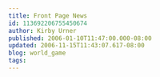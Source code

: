 ```yaml
---
title: Front Page News
id: 113692206755450674
author: Kirby Urner
published: 2006-01-10T11:47:00.000-08:00
updated: 2006-11-15T11:43:07.617-08:00
blog: world_game
tags: 
---
```


